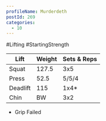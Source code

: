 ```yaml
---
profileName: Murderdeth
postId: 269
categories:
  - 10
---
```

#Lifting #StartingStrength

| Lift | Weight | Sets & Reps |
| --- | --- | --- |
| Squat | 127.5 | 3x5 |
| Press | 52.5 | 5/5/4 |
| Deadlift | 115 | 1x4* |
| Chin | BW | 3x2 |

* Grip Failed
